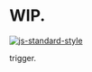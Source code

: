 
# WIP.
[![js-standard-style](https://img.shields.io/badge/code%20style-standard-brightgreen.svg)](http://standardjs.com/)

trigger.
